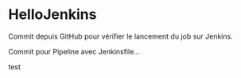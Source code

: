 # HelloJenkins

Commit depuis GitHub pour vérifier le lancement du job sur Jenkins.

Commit pour Pipeline avec Jenkinsfile...


test
